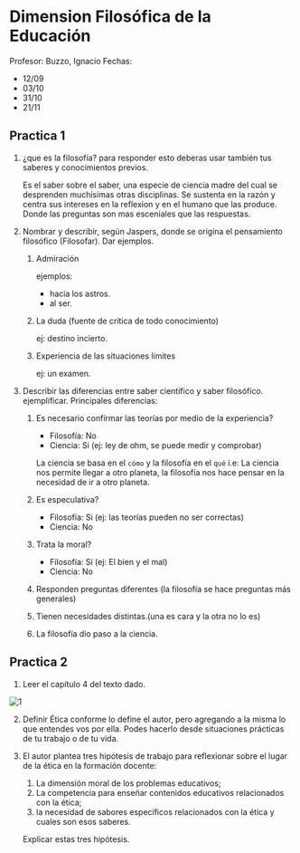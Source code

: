 # Dimension Filosófica de la Educación

Profesor:   Buzzo, Ignacio
Fechas:     
*   12/09 
*   03/10 
*   31/10 
*   21/11

## Practica 1

1. ¿que es la filosofía? para responder esto deberas usar también tus saberes y conocimientos previos.    
    
    Es el saber sobre el saber, una especie de ciencia madre del cual se desprenden 
    muchísimas otras disciplinas. 
    Se sustenta en la razón y centra sus intereses en la reflexion y en el humano 
    que las produce. Donde las preguntas son mas esceniales que las respuestas.
 
1. Nombrar y describir, según Jaspers, donde se origina el pensamiento filosófico (Filosofar). Dar ejemplos.
    1. Admiración 
 
        ejemplos:
        * hacia los astros.
        * al ser.   
    
    1. La duda (fuente de critica de todo conocimiento)
    
        ej: destino incierto.
    
    1. Experiencia de las situaciones límites
    
        ej: un examen. 

3. Describir las diferencias entre saber científico y saber filosófico. ejemplificar.
    Principales diferencias:
    1. Es necesario confirmar las teorías por medio de la experiencia?   
        * Filosofía:  No
        * Ciencia:    Si (ej: ley de ohm, se puede medir y comprobar)
        
        La ciencia se basa en el `cómo` y la filosofía en el `qué`
        i.e: La ciencia nos permite llegar a otro planeta, la filosofía nos hace
        pensar en la necesidad de ir a otro planeta.  
    2. Es especulativa?
        * Filosofía:  Si (ej: las teorías pueden no ser correctas)
        * Ciencia:    No

    3. Trata la moral?
        * Filosofía:  Si (ej: El bien y el mal)
        * Ciencia:    No
    4. Responden preguntas diferentes (la filosofía se hace preguntas más generales)
    5. Tienen necesidades distintas.(una es cara y la otra no lo es) 
    6. La filosofía dio paso a la ciencia.
            

## Practica 2

1. Leer el capítulo 4 del texto dado.

![1](https://i.gyazo.com/69284ee9558605833408a7ee9ad35e52.png)

2. Definir Ética conforme lo define el autor, pero agregando a la misma lo que entendes vos por ella. Podes hacerlo desde situaciones prácticas de tu trabajo o de tu vida.
3. El autor plantea tres hipótesis de trabajo para reflexionar sobre el lugar de la ética en la formación docente:
    1. La dimensión moral de los problemas educativos;
    2. La competencia para enseñar contenidos educativos relacionados con la ética;
    3. la necesidad de sabores específicos relacionados con la ética y cuales son esos saberes.

    Explicar estas tres hipótesis.